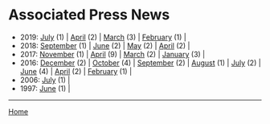 # Associated Press News

  * 2019: 
      [July](./associated-press-news-2019-07.md) (1) | 
      [April](./associated-press-news-2019-04.md) (2) | 
      [March](./associated-press-news-2019-03.md) (3) | 
      [February](./associated-press-news-2019-02.md) (1) | 
  * 2018: 
      [September](./associated-press-news-2018-09.md) (1) | 
      [June](./associated-press-news-2018-06.md) (2) | 
      [May](./associated-press-news-2018-05.md) (2) | 
      [April](./associated-press-news-2018-04.md) (2) | 
  * 2017: 
      [November](./associated-press-news-2017-11.md) (1) | 
      [April](./associated-press-news-2017-04.md) (9) | 
      [March](./associated-press-news-2017-03.md) (2) | 
      [January](./associated-press-news-2017-01.md) (3) | 
  * 2016: 
      [December](./associated-press-news-2016-12.md) (2) | 
      [October](./associated-press-news-2016-10.md) (4) | 
      [September](./associated-press-news-2016-09.md) (2) | 
      [August](./associated-press-news-2016-08.md) (1) | 
      [July](./associated-press-news-2016-07.md) (2) | 
      [June](./associated-press-news-2016-06.md) (4) | 
      [April](./associated-press-news-2016-04.md) (2) | 
      [February](./associated-press-news-2016-02.md) (1) | 
  * 2006: 
      [July](./associated-press-news-2006-07.md) (1) | 
  * 1997: 
      [June](./associated-press-news-1997-06.md) (1) | 

----

[Home](../)

